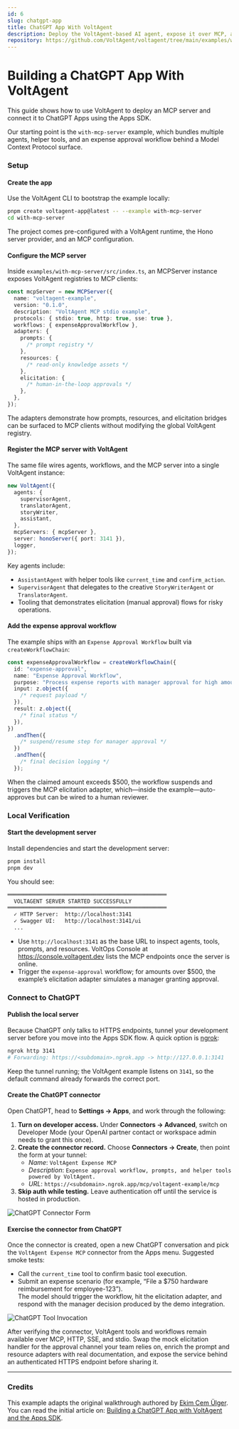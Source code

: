```yaml
---
id: 6
slug: chatgpt-app
title: ChatGPT App With VoltAgent
description: Deploy the VoltAgent-based AI agent, expose it over MCP, and connect it to ChatGPT Apps using the Apps SDK.
repository: https://github.com/VoltAgent/voltagent/tree/main/examples/with-mcp-server
---
```


# Building a ChatGPT App With VoltAgent

This guide shows how to use VoltAgent to deploy an MCP server and connect it to ChatGPT Apps using the Apps SDK.

Our starting point is the `with-mcp-server` example, which bundles multiple agents, helper tools, and an expense approval workflow behind a Model Context Protocol surface.

### Setup

#### Create the app

Use the VoltAgent CLI to bootstrap the example locally:

```bash
pnpm create voltagent-app@latest -- --example with-mcp-server
cd with-mcp-server
```

The project comes pre-configured with a VoltAgent runtime, the Hono server provider, and an MCP configuration.

#### Configure the MCP server

Inside `examples/with-mcp-server/src/index.ts`, an MCPServer instance exposes VoltAgent registries to MCP clients:

```typescript
const mcpServer = new MCPServer({
  name: "voltagent-example",
  version: "0.1.0",
  description: "VoltAgent MCP stdio example",
  protocols: { stdio: true, http: true, sse: true },
  workflows: { expenseApprovalWorkflow },
  adapters: {
    prompts: {
      /* prompt registry */
    },
    resources: {
      /* read-only knowledge assets */
    },
    elicitation: {
      /* human-in-the-loop approvals */
    },
  },
});
```

The adapters demonstrate how prompts, resources, and elicitation bridges can be surfaced to MCP clients without modifying the global VoltAgent registry.

#### Register the MCP server with VoltAgent

The same file wires agents, workflows, and the MCP server into a single VoltAgent instance:

```typescript
new VoltAgent({
  agents: {
    supervisorAgent,
    translatorAgent,
    storyWriter,
    assistant,
  },
  mcpServers: { mcpServer },
  server: honoServer({ port: 3141 }),
  logger,
});
```

Key agents include:

- `AssistantAgent` with helper tools like `current_time` and `confirm_action`.
- `SupervisorAgent` that delegates to the creative `StoryWriterAgent` or `TranslatorAgent`.
- Tooling that demonstrates elicitation (manual approval) flows for risky operations.

#### Add the expense approval workflow

The example ships with an `Expense Approval Workflow` built via `createWorkflowChain`:

```typescript
const expenseApprovalWorkflow = createWorkflowChain({
  id: "expense-approval",
  name: "Expense Approval Workflow",
  purpose: "Process expense reports with manager approval for high amounts",
  input: z.object({
    /* request payload */
  }),
  result: z.object({
    /* final status */
  }),
})
  .andThen({
    /* suspend/resume step for manager approval */
  })
  .andThen({
    /* final decision logging */
  });
```

When the claimed amount exceeds $500, the workflow suspends and triggers the MCP elicitation adapter, which—inside the example—auto-approves but can be wired to a human reviewer.

### Local Verification

#### Start the development server

Install dependencies and start the development server:

```bash
pnpm install
pnpm dev
```

You should see:

```bash
══════════════════════════════════════════════════
  VOLTAGENT SERVER STARTED SUCCESSFULLY
══════════════════════════════════════════════════
  ✓ HTTP Server:  http://localhost:3141
  ✓ Swagger UI:   http://localhost:3141/ui
  ...
```

- Use `http://localhost:3141` as the base URL to inspect agents, tools, prompts, and resources. VoltOps Console at https://console.voltagent.dev lists the MCP endpoints once the server is online.
- Trigger the `expense-approval` workflow; for amounts over $500, the example’s elicitation adapter simulates a manager granting approval.

### Connect to ChatGPT

#### Publish the local server

Because ChatGPT only talks to HTTPS endpoints, tunnel your development server before you move into the Apps SDK flow. A quick option is [ngrok](https://ngrok.com):

```bash
ngrok http 3141
# Forwarding: https://<subdomain>.ngrok.app -> http://127.0.0.1:3141
```

Keep the tunnel running; the VoltAgent example listens on `3141`, so the default command already forwards the correct port.

#### Create the ChatGPT connector

Open ChatGPT, head to **Settings → Apps**, and work through the following:

1. **Turn on developer access.** Under **Connectors → Advanced**, switch on Developer Mode (your OpenAI partner contact or workspace admin needs to grant this once).
2. **Create the connector record.** Choose **Connectors → Create**, then point the form at your tunnel:
   - _Name_: `VoltAgent Expense MCP`
   - _Description_: `Expense approval workflow, prompts, and helper tools powered by VoltAgent.`
   - _URL_: `https://<subdomain>.ngrok.app/mcp/voltagent-example/mcp`
3. **Skip auth while testing.** Leave authentication off until the service is hosted in production.

![ChatGPT Connector Form](https://cdn.voltagent.dev/website/examples/mcp-chatgpt/7-mcp.webp)

#### Exercise the connector from ChatGPT

Once the connector is created, open a new ChatGPT conversation and pick the `VoltAgent Expense MCP` connector from the Apps menu. Suggested smoke tests:

- Call the `current_time` tool to confirm basic tool execution.
- Submit an expense scenario (for example, “File a $750 hardware reimbursement for employee-123”).  
  The model should trigger the workflow, hit the elicitation adapter, and respond with the manager decision produced by the demo integration.

![ChatGPT Tool Invocation](https://cdn.voltagent.dev/website/examples/mcp-chatgpt/2.verify.webp)

After verifying the connector, VoltAgent tools and workflows remain available over MCP, HTTP, SSE, and stdio. Swap the mock elicitation handler for the approval channel your team relies on, enrich the prompt and resource adapters with real documentation, and expose the service behind an authenticated HTTPS endpoint before sharing it.

---

### Credits

This example adapts the original walkthrough authored by [Ekim Cem Ülger](https://www.linkedin.com/in/ekimcem/). You can read the initial article on: [Building a ChatGPT App with VoltAgent and the Apps SDK](https://dev.to/ekimcem/building-a-chatgpt-app-with-voltagent-and-the-apps-sdk-4j21).

